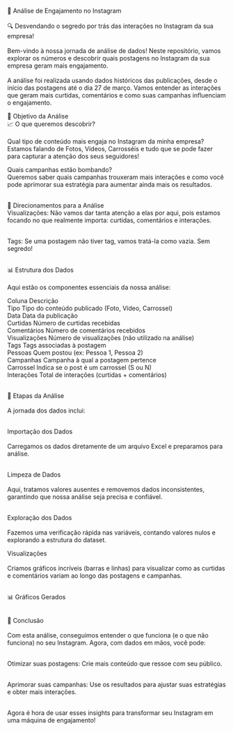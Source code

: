 📸 Análise de Engajamento no Instagram <br><br>
🔍 Desvendando o segredo por trás das interações no Instagram da sua empresa!<br><br>
Bem-vindo à nossa jornada de análise de dados! Neste repositório, vamos explorar os números e descobrir quais postagens no Instagram da sua empresa geram mais engajamento. <br><br>A análise foi realizada usando dados históricos das publicações, desde o início das postagens até o dia 27 de março. Vamos entender as interações que geram mais curtidas, comentários e como suas campanhas influenciam o engajamento.

🚀 Objetivo da Análise<br>
📈 O que queremos descobrir?<br><br>
Qual tipo de conteúdo mais engaja no Instagram da minha empresa?<br>
Estamos falando de Fotos, Vídeos, Carrosséis e tudo que se pode fazer para capturar a atenção dos seus seguidores!<br>

Quais campanhas estão bombando?<br>
Queremos saber quais campanhas trouxeram mais interações e como você pode aprimorar sua estratégia para aumentar ainda mais os resultados.<br><br>

🧐 Direcionamentos para a Análise<br>
Visualizações: Não vamos dar tanta atenção a elas por aqui, pois estamos focando no que realmente importa: curtidas, comentários e interações.<br><br>

Tags: Se uma postagem não tiver tag, vamos tratá-la como vazia. Sem segredo!<br><br>

📊 Estrutura dos Dados<br><br>
Aqui estão os componentes essenciais da nossa análise:<br>

Coluna	Descrição<br>
Tipo	Tipo do conteúdo publicado (Foto, Vídeo, Carrossel)<br>
Data	Data da publicação<br>
Curtidas	Número de curtidas recebidas<br>
Comentários	Número de comentários recebidos<br>
Visualizações	Número de visualizações (não utilizado na análise)<br>
Tags	Tags associadas à postagem<br>
Pessoas	Quem postou (ex: Pessoa 1, Pessoa 2)<br>
Campanhas	Campanha à qual a postagem pertence<br>
Carrossel	Indica se o post é um carrossel (S ou N)<br>
Interações	Total de interações (curtidas + comentários)<br><br>

🧹 Etapas da Análise<br><br>
A jornada dos dados inclui:<br><br>

Importação dos Dados<br><br>
Carregamos os dados diretamente de um arquivo Excel e preparamos para análise.<br><br>

Limpeza de Dados<br><br>
Aqui, tratamos valores ausentes e removemos dados inconsistentes, garantindo que nossa análise seja precisa e confiável.<br><br>

Exploração dos Dados<br><br>
Fazemos uma verificação rápida nas variáveis, contando valores nulos e explorando a estrutura do dataset.

Visualizações<br><br>
Criamos gráficos incríveis (barras e linhas) para visualizar como as curtidas e comentários variam ao longo das postagens e campanhas.<br><br>

📊 Gráficos Gerados<br><br>


🔮 Conclusão<br><br>
Com esta análise, conseguimos entender o que funciona (e o que não funciona) no seu Instagram. Agora, com dados em mãos, você pode:<br><br>

Otimizar suas postagens: Crie mais conteúdo que ressoe com seu público.<br><br>

Aprimorar suas campanhas: Use os resultados para ajustar suas estratégias e obter mais interações.<br><br>

Agora é hora de usar esses insights para transformar seu Instagram em uma máquina de engajamento!<br><br>
